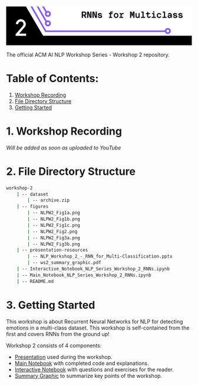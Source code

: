 ![Header for Workshop 2: R N Ns for Multiclassification](./figures/NLPW2_Header.png#gh-dark-mode-only)

The official ACM AI NLP Workshop Series - Workshop 2 repository.

# Table of Contents:

<div class="alert alert-block alert-info">
<ol>
    <li><a href="#1-workshop-recording">Workshop Recording</a></li>
    <li><a href="#2-file-directory-structure">File Directory Structure</a></li>
    <li><a href="#3-getting-started">Getting Started</a></li>
</ul>
</div>

# 1. Workshop Recording

*Will be added as soon as uploaded to YouTube*

<!--
<div align="center">
<a href="YT Video Link">
<img
    src="YT Max Res Thumbnail Link"
    alt="Screen reader-compatible alt text"
    width="500px"
/>
</a>
</div>
-->

# 2. File Directory Structure

```bash
workshop-2
    | -- dataset
        | -- archive.zip
    | -- figures
        | -- NLPW2_Fig1a.png
        | -- NLPW2_Fig1b.png
        | -- NLPW2_Fig1c.png
        | -- NLPW2_Fig2.png
        | -- NLPW2_Fig3a.png
        | -- NLPW2_Fig3b.png
    | -- presentation-resources
        | -- NLP_Workshop_2_-_RNN_for_Multi-Classification.pptx
        | -- ws2_summary_graphic.pdf
    | -- Interactive_Notebook_NLP_Series_Workshop_2_RNNs.ipynb
    | -- Main_Notebook_NLP_Series_Workshop_2_RNNs.ipynb
    | -- README.md

```

# 3. Getting Started

This workshop is about Recurrent Neural Networks for NLP for detecting emotions in a multi-class dataset. This workshop is self-contained from the first and covers RNNs from the ground up!

Workshop 2 consists of 4 components:
- [Presentation](./presentation-resources/NLP_Workshop_2_-_RNN_for_Multi-Classification.pptx) used during the workshop.
- [Main Notebook](./Main_Notebook_NLP_Series_Workshop_2_RNNs.ipynb) with completed code and explanations.
- [Interactive Notebook](./Interactive_Notebook_NLP_Series_Workshop_2_RNNs.ipynb) with questions and exercises for the reader.
- [Summary Graphic](./presentation-resources/ws2_summary_graphic.pdf) to summarize key points of the workshop.
